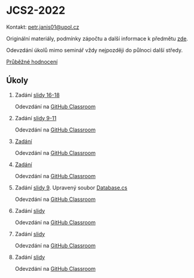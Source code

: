 # JCS2-2022

Kontakt: [petr.janis01@upol.cz](mailto:petr.janis01@upol.cz)

Originální materiály, podmínky zápočtu a další informace k předmětu [zde](https://apollo.inf.upol.cz/~janostik/teaching/).

Odevzdání úkolů mimo seminář vždy nejpozději do půlnoci další středy.

[Průběžné hodnocení](https://upolomouc-my.sharepoint.com/:x:/g/personal/janipe05_upol_cz/EeDN0eqrlQhHpJ94ImqN-BYBsgiLprlvVl0ZAlGFEntAMQ?e=sShUAe)
## Úkoly
1. Zadání [slidy 16-18](https://apollo.inf.upol.cz/~janostik/slides/jcs201.pdf) 
    
    Odevzdání na [GitHub Classroom](https://classroom.github.com/a/XcSSXBHC)

2. Zadání [slidy 9-11](https://apollo.inf.upol.cz/~janostik/slides/jcs202.pdf) 
    
    Odevzdání na [GitHub Classroom](https://classroom.github.com/a/VnK9Vqa3)

3. [Zadání](https://github.com/petrjanis01/JCS2-2022/blob/main/exercises/03/03.md)
    
    Odevzdání na [GitHub Classroom](https://classroom.github.com/a/1u7jXmU-)

4. [Zadání](./exercises/04/04.md)
    
    Odevzdání na [GitHub Classroom](https://classroom.github.com/a/dLiu-F0-)

5. Zadání [slidy 9](https://apollo.inf.upol.cz/~janostik/slides/jcs205.pdf). Upravený soubor [Database.cs](./exercises/05/Database.cs)

    Odevzdání na [GitHub Classroom](https://classroom.github.com/a/8UZ_YmJH)

6. Zadání [slidy](https://apollo.inf.upol.cz/~janostik/slides/jcs206.pdf)

    Odevzdání na [GitHub Classroom](https://classroom.github.com/a/Ikuqdz1F)

7. Zadání [slidy](https://apollo.inf.upol.cz/~janostik/slides/jcs207.pdf)

    Odevzdání na [GitHub Classroom](https://classroom.github.com/a/_4VBlJSM)

8. Zadání [slidy](https://apollo.inf.upol.cz/~janostik/slides/jcs208.pdf)

    Odevzdání na [GitHub Classroom](https://classroom.github.com/a/NHeNSz76)
